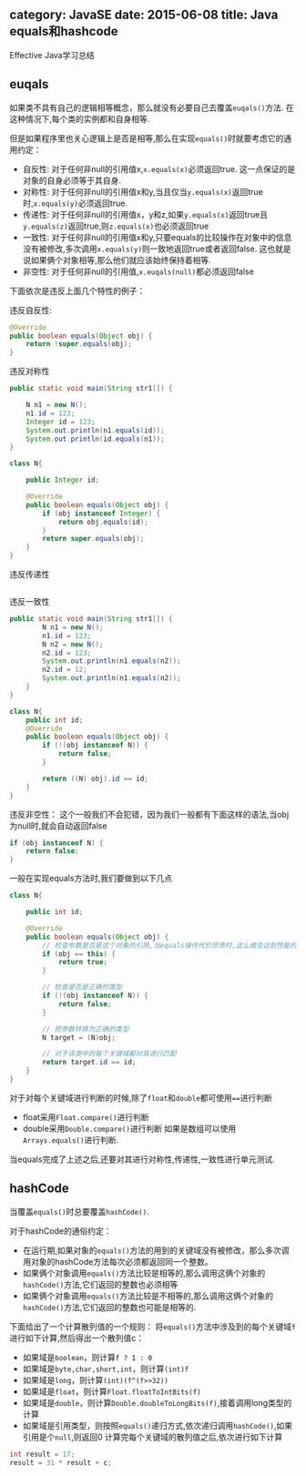 category: JavaSE
date: 2015-06-08
title: Java equals和hashcode
---
Effective Java学习总结

## euqals
如果类不具有自己的逻辑相等概念，那么就没有必要自己去覆盖`euqals()`方法. 在这种情况下,每个类的实例都和自身相等.

但是如果程序里也关心逻辑上是否是相等,那么在实现`equals()`时就要考虑它的通用约定：
* 自反性: 对于任何非null的引用值x,`x.equals(x)`必须返回true. 这一点保证的是对象的自身必须等于其自身.
* 对称性: 对于任何非null的引用值x和y,当且仅当`y.equals(x)`返回true时,`x.equals(y)`必须返回true.
* 传递性: 对于任何非null的引用值x，y和z,如果`y.equals(x)`返回true且`y.equals(z)`返回true,则`z.equals(x)`也必须返回true
* 一致性: 对于任何非null的引用值x和y,只要equals的比较操作在对象中的信息没有被修改,多次调用`x.equals(y)`则一致地返回true或者返回false. 这也就是说如果俩个对象相等,那么他们就应该始终保持着相等.
* 非空性: 对于任何非null的引用值,`x.euqals(null)`都必须返回false

下面依次是违反上面几个特性的例子：

违反自反性:
```java
@Override
public boolean equals(Object obj) {
	return !super.equals(obj);
}
```

违反对称性
```java
public static void main(String str1[]) {

	N n1 = new N();
	n1.id = 123;
	Integer id = 123;
	System.out.println(n1.equals(id));
	System.out.println(id.equals(n1));
}

class N{

	public Integer id;

	@Override
	public boolean equals(Object obj) {
		if (obj instanceof Integer) {
			return obj.equals(id);
		}
		return super.equals(obj);
	}
}
```

违反传递性
```java

```


违反一致性
```java
public static void main(String str1[]) {
		N n1 = new N();
		n1.id = 123;
		N n2 = new N();
		n2.id = 123;
		System.out.println(n1.equals(n2));
		n2.id = 12;
		System.out.println(n1.equals(n2));
	}
}

class N{
	public int id;
	@Override
	public boolean equals(Object obj) {
		if (!(obj instanceof N)) {
			return false;
		}

		return ((N) obj).id == id;
	}
}
```

违反非空性： 这个一般我们不会犯错，因为我们一般都有下面这样的语法,当obj为null时,就会自动返回false
```java
if (obj instanceof N) {
	return false;
}
```
一般在实现equals方法时,我们要做到以下几点
```java
class N{

	public int id;

	@Override
	public boolean equals(Object obj) {
		// 检查参数是否是这个对象的引用,当equals操作代价昂贵时,这么做会达到性能的提升
		if (obj == this) {
			return true;
		}

		// 检查是否是正确的类型
		if (!(obj instanceof N)) {
			return false;
		}

		// 把参数转换为正确的类型
		N target = (N)obj;

		// 对于该类中的每个关键域都对其进行匹配
		return target.id == id;
	}
}
```
对于对每个关键域进行判断的时候,除了`float`和`double`都可使用`==`进行判断
* float采用`Float.compare()`进行判断
* double采用`Double.compare()`进行判断
如果是数组可以使用`Arrays.equals()`进行判断.

当equals完成了上述之后,还要对其进行对称性,传递性,一致性进行单元测试.


## hashCode
当覆盖`equals()`时总要覆盖`hashCode()`.

对于hashCode的通俗约定：
* 在运行期,如果对象的`equals()`方法的用到的关键域没有被修改，那么多次调用对象的hashCode方法每次必须都返回同一个整数。
* 如果俩个对象调用`equals()`方法比较是相等的,那么调用这俩个对象的`hashCode()`方法,它们返回的整数也必须相等
* 如果俩个对象调用`equals()`方法比较是不相等的,那么调用这俩个对象的`hashCode()`方法,它们返回的整数也可能是相等的.

下面给出了一个计算散列值的一个规则：
将`equals()`方法中涉及到的每个关键域`f`进行如下计算,然后得出一个散列值c：
* 如果域是`boolean`，则计算`f ? 1 : 0`
* 如果域是`byte,char,short,int`，则计算`(int)f`
* 如果域是`long`，则计算`(int)(f^(f>>32))`
* 如果域是`float`，则计算`Float.floatToIntBits(f)`
* 如果域是`double`，则计算`Double.doubleToLongBits(f)`,接着调用long类型的计算
* 如果域是引用类型，则按照`equals()`递归方式,依次递归调用`hashCode()`,如果引用是个`null`,则返回0
计算完每个关键域的散列值之后,依次进行如下计算
```java
int result = 17;
result = 31 * result + c;
```
